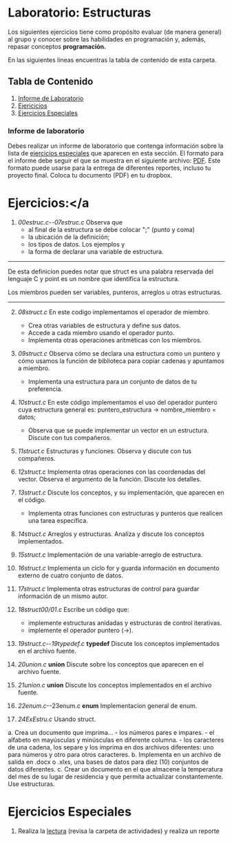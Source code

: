 
# Laboratorio: Estructuras<a name="LabActEnsamble"></a>

Los siguientes ejercicios tiene como propósito evaluar (de manera general) 
al grupo y conocer sobre las habilidades en programación y, además, repasar 
conceptos **programación.**

En las siguientes líneas encuentras la tabla de contenido de esta carpeta.

## Tabla de Contenido
1. [Informe de Laboratorio](#InfLabPDF)
2. [Ejericicios](#ejercicios)
3. [Ejercicios Especiales](#ejerciciosespeciales)
<!---4. [Referencias](#referencias)--->

### Informe de laboratorio<a name="InfLabPDF"></a>

Debes realizar un informe de laboratorio que contenga información sobre la 
lista de [ejercicios especiales](#ejerciciosespeciales) que aparecen en 
esta sección. El formato para el informe 
debe seguir el que se muestra en el siguiente archivo:
[PDF](https://www.dropbox.com/s/9taj0tx5p8s81da/gral-templete.pdf?dl=0). 
Este formato puede usarse para la entrega de diferentes reportes, incluso 
tu proyecto final. Coloca tu documento (PDF) en tu dropbox.


# Ejercicios:<a name="ejercicios"></a
1. *00estruc.c*--*07estruc.c* Observa que 
	- al final de la estructura se debe colocar ";" (punto y coma) 
	- la ubicación de la definición; 
	- los tipos de datos. Los ejemplos y 
	- la forma de declarar una variable de estructura.
___
De esta definicion puedes notar que struct es una palabra reservada 
del lenguaje C y point es un nombre que identifica la estructura.

Los miembros pueden ser variables, punteros, arreglos u otras 
estructuras.
___

2. *08struct.c* En este codigo implementamos el operador de miembro. 
	- Crea otras variables de estructura y define sus datos.
	- Accede a cada miembro usando el operador punto.
	- Implementa otras operaciones aritméticas con los miembros.

3. *09struct.c* Observa cómo se declara una estructura como un puntero y 
	cómo usamos la función de biblioteca para copiar cadenas y 
	apuntamos a miembro.
	- Implementa una estructura para un conjunto de datos de tu preferencia.

4. *10struct.c* En este código implementamos el uso del 
	operador puntero cuya estructura general es:
	puntero_estructura -> nombre_miembro = datos;
	- Observa que se puede implementar un vector en un estructura. Discute con tus compañeros.
5. *11struct.c* Estructuras y funciones. Observa y discute con tus compañeros.

6. *12struct.c* Implementa otras operaciones con las coordenadas del vector.
	Observa el argumento de la función. Discute los detalles.

7. *13struct.c* Discute los conceptos, y su implementación, que aparecen en el 
	código. 
	- Implementa otras funciones con estructuras y punteros que realicen una 
	tarea específica.

8. *14struct.c* Arreglos y estructuras. Analiza y discute los conceptos implementados.

9. *15struct.c* Implementación de una variable-arreglo de estructura.

10. *16struct.c* Implementa un ciclo for y guarda información en documento externo de 
	cuatro conjunto de datos.

11. *17struct.c* Implementa otras estructuras de control para guardar información de un mismo autor.

12. *18struct00/01.c* Escribe un código que:
	- implemente estructuras anidadas y estructuras de control iterativas.
	- implemente el operador puntero (->).

13. *19struct.c*--*19typedef.c* **typedef** Discute los conceptos implementados en el archivo fuente.

14. *20union.c* **union** Discute sobre los conceptos que aparecen en el archivo fuente.

15. *21union.c* **union** Discute los conceptos implementados en el archivo fuente.

16. *22enum.c*--23enum.c **enum** Implementacion general de enum.

17. *24ExEstru.c* Usando struct.
	
a. Crea un documento que imprima... 
	- los números pares e impares.
	- el alfabeto en mayúsculas y minúsculas en diferente columna.
	- los caracteres de una cadena, los separe y los imprima en dos archivos 
	diferentes: uno para números y otro para otros caracteres.
b. Implementa en un archivo de salida en .docx o .xlxs, 
	una bases de datos para diez (10) conjuntos de datos diferentes. 
c. Crear un documento en el que almacene 
	la temperatura del mes de su lugar de residencia y que permita 
	actualizar constantemente. Use estructuras.



# Ejercicios Especiales<a name="ejerciciosespeciales"></a>


1. Realiza la [lectura](https://www.dropbox.com/s/eh4tfqd7p4h98vm/00struc.pdf?dl=0) (revisa 
la carpeta de actividades) y realiza un reporte 
 

<!---

/* ********************* TEXTO SIN ACENTOS *********************/
// Recuerda documentar tus codigos

--->

